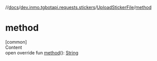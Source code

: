 //[docs](../../../index.md)/[dev.inmo.tgbotapi.requests.stickers](../index.md)/[UploadStickerFile](index.md)/[method](method.md)



# method  
[common]  
Content  
open override fun [method](method.md)(): [String](https://kotlinlang.org/api/latest/jvm/stdlib/kotlin/-string/index.html)  



